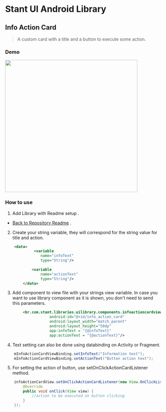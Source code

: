 # Stant UI Android Library

## Info Action Card 
> A custom card with a title and a button to execute some action.

### Demo

<p>
  <img src="https://raw.githubusercontent.com/stantmob/stant-ui-android-library/master/ui-library/src/main/java/br/com/stant/libraries/uilibrary/components/infoactioncardview/doc/info_action_card.png"  width="428">
</p>

### How to use

1. Add Library with Readme setup .
* [Back to Repository Readme](https://github.com/stantmob/stant-ui-android-library#how-add-into-your-project) .


2. Create your string variable, they will correspond for the string value for title and action.
```xml
    <data>
             <variable
                name="infoText"
                type="String"/>
    
            <variable
                name="actionText"
                type="String"/>
        </data>
```

3. Add component to view file with your strings view variable. In case you want to use library component as it is shown, you don't need to send this parameters. 
```xml
        <br.com.stant.libraries.uilibrary.components.infoactioncardview.InfoActionCardView
                    android:id="@+id/info_action_card"
                    android:layout_width="match_parent"
                    android:layout_height="50dp"
                    app:infoText = "{@infoText}"
                    app:actionText = "{@actionText}"/>
```

4. Text setting can also be done using databinding on Activity or Fragment.
```java
    mInfoActionCardViewBinding.setInfoText("Information text");
    mInfoActionCardViewBinding.setActionText("Button action text");
```

5. For setting the action of button, use setOnClickActionCardListener method.
```java
    infoActionCardView.setOnClickActionCardListener(new View.OnClickListener() {
        @Override
        public void onClick(View view) {
            //action to be executed on button clicking
        }
    });
```